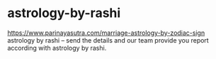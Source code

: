# astrology-by-rashi
https://www.parinayasutra.com/marriage-astrology-by-zodiac-sign astrology by rashi – send the details and our team provide you report according with astrology by rashi.
